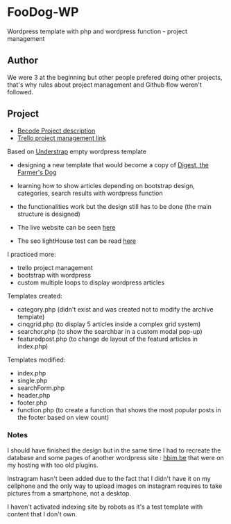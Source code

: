 # FooDog-WP
Wordpress template with php and wordpress function - project management

## Author
We were 3 at the beginning but other people prefered doing other projects, that's why rules about project management and Github flow weren't followed.

## Project

* [Becode Project description](https://github.com/becodeorg/BXL-Johnson-3.9/tree/master/Projets/Foodog)
* [Trello project management link](https://trello.com/b/gK9YRqhr/wp-project)

Based on [Understrap](https://wordpress.org/themes/understrap/) empty wordpress template
 
* designing a new template that would become a copy of [Digest, the Farmer's Dog](http://digest.thefarmersdog.com/)
* learning how to show articles depending on bootstrap design, categories, search results with wordpress function
* the functionalities work but the design still has to be done (the main structure is designed)

* The live website can be seen [here](http://wordpress.cevaho-creation.be/)
* The seo lightHouse test can be read [here](https://github.com/cevaho/FooDog-WP/blob/master/foodog-Lighthouse-Report.pdf)

 I practiced more:

* trello project management
* bootstrap with wordpress
* custom multiple loops to display wordpress articles

Templates created:

* category.php (didn't exist and was created not to modify the archive template)
* cinqgrid.php (to display 5 articles inside a complex grid system)
* searchor.php (to show the searchbar in a custom modal pop-up)
* featuredpost.php (to change de layout of the featurd articles in index.php)

Templates modified:

* index.php
* single.php
* searchForm.php
* header.php
* footer.php
* function.php (to create a function that shows the most popular posts in the footer based on view count)


### Notes
I should have finished the design but in the same time I had to recreate the database and some pages of another wordpress site : [hbim.be](https://www.hbim.be/) that were on my hosting with too old plugins.

Instragram hasn't been added due to the fact that I didn't have it on my cellphone and the only way to upload images on instagram requires to take pictures from a smartphone, not a desktop.

I haven't activated indexing site by robots as it's a test template with content that I don't own.
